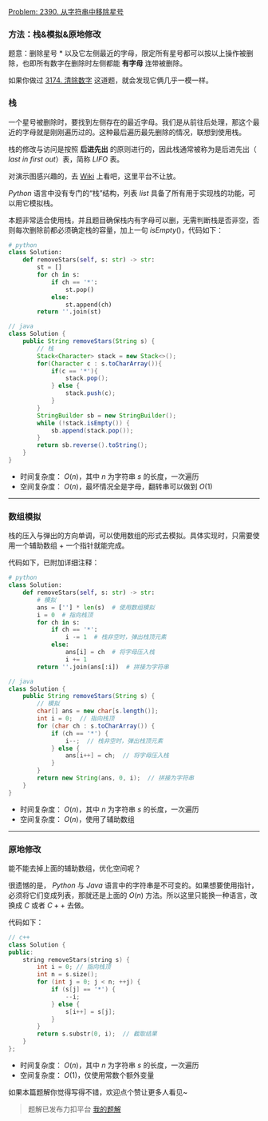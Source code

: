 [Problem: 2390. 从字符串中移除星号](https://leetcode.cn/problems/removing-stars-from-a-string/description/)

### 方法：栈&模拟&原地修改

题意：删除星号 * 以及它左侧最近的字母，限定所有星号都可以按以上操作被删除，也即所有数字在删除时左侧都能 **有字母** 连带被删除。

如果你做过 [3174. 清除数字](https://leetcode.cn/problems/clear-digits/description/) 这道题，就会发现它俩几乎一模一样。

### 栈

一个星号被删除时，要找到左侧存在的最近字母。我们是从前往后处理，那这个最近的字母就是刚刚遍历过的。这种最后遍历最先删除的情况，联想到使用栈。

栈的修改与访问是按照 **后进先出** 的原则进行的，因此栈通常被称为是后进先出（ $last$ $in$ $first$ $out$）表，简称 $LIFO$ 表。

对演示图感兴趣的，去 [Wiki](https://oi-wiki.org/ds/images/stack.svg) 上看吧，这里平台不让放。

$Python$ 语言中没有专门的“栈”结构，列表 $list$ 具备了所有用于实现栈的功能，可以用它模拟栈。

本题非常适合使用栈，并且题目确保栈内有字母可以删，无需判断栈是否非空，否则每次删除前都必须确定栈的容量，加上一句 $isEmpty()$，代码如下：

```Python
# python
class Solution:
    def removeStars(self, s: str) -> str:
        st = []
        for ch in s:
            if ch == '*':
                st.pop()
            else:
                st.append(ch)
        return ''.join(st)
```

```Java
// java
class Solution {
    public String removeStars(String s) {
        // 栈
        Stack<Character> stack = new Stack<>();
        for(Character c : s.toCharArray()){
            if(c == '*'){
                stack.pop();
            } else {
                stack.push(c);
            }
        }
        StringBuilder sb = new StringBuilder();
        while (!stack.isEmpty()) {
            sb.append(stack.pop());
        }
        return sb.reverse().toString();
    }
}
```

- 时间复杂度： $O(n)$，其中 $n$ 为字符串 $s$ 的长度，一次遍历
- 空间复杂度： $O(n)$，最坏情况全是字母，翻转串可以做到 $O(1)$

---

### 数组模拟

栈的压入与弹出的方向单调，可以使用数组的形式去模拟。具体实现时，只需要使用一个辅助数组 $+$ 一个指针就能完成。

代码如下，已附加详细注释：

```Python
# python
class Solution:
    def removeStars(self, s: str) -> str:
        # 模拟
        ans = [''] * len(s)  # 使用数组模拟
        i = 0  # 指向栈顶
        for ch in s:
            if ch == '*':
                i -= 1  # 栈非空时，弹出栈顶元素
            else:
                ans[i] = ch  # 将字母压入栈
                i += 1
        return ''.join(ans[:i])  # 拼接为字符串
```

```Java
// java
class Solution {
    public String removeStars(String s) {
        // 模拟
        char[] ans = new char[s.length()];
        int i = 0;  // 指向栈顶
        for (char ch : s.toCharArray()) {
            if (ch == '*') {
                i--;  // 栈非空时，弹出栈顶元素
            } else {
                ans[i++] = ch;  // 将字母压入栈
            }
        }
        return new String(ans, 0, i);  // 拼接为字符串
    }
}
```

- 时间复杂度： $O(n)$，其中 $n$ 为字符串 $s$ 的长度，一次遍历
- 空间复杂度： $O(n)$，使用了辅助数组

---

### 原地修改

能不能去掉上面的辅助数组，优化空间呢？

很遗憾的是， $Python$ 与 $Java$ 语言中的字符串是不可变的。如果想要使用指针，必须将它们变成列表，那就还是上面的 $O(n)$ 方法。所以这里只能换一种语言，改换成 $C$ 或者 $C++$ 去做。

代码如下：

```c++
// c++
class Solution {
public:
    string removeStars(string s) {
        int i = 0; // 指向栈顶
        int n = s.size();
        for (int j = 0; j < n; ++j) {
            if (s[j] == '*') {
                --i;
            } else {
                s[i++] = s[j];
            }
        }
        return s.substr(0, i);  // 截取结果
    }
};
```

- 时间复杂度： $O(n)$，其中 $n$ 为字符串 $s$ 的长度，一次遍历
- 空间复杂度： $O(1)$，仅使用常数个额外变量

如果本篇题解你觉得写得不错，欢迎点个赞让更多人看见~

> 题解已发布力扣平台 [我的题解](https://leetcode.cn/problems/removing-stars-from-a-string/solutions/2916622/yi-ti-san-jie-zhan-shu-zu-mo-ni-yuan-di-vly5w/)
